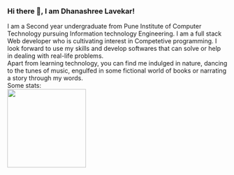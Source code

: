 ### Hi there 👋, I am Dhanashree Lavekar!  
I am a Second year undergraduate from Pune Institute of Computer Technology pursuing Information technology Engineering. I am a full stack Web developer who is cultivating interest in Competetive programming. I look forward to use my skills and develop softwares that can solve or help in dealing with real-life problems.  
Apart from learning technology, you can find me indulged in nature, dancing to the tunes of music, engulfed in some fictional world of books or narrating a story through my words.  
Some stats:  
<img height="180em" src="https://github-readme-stats.vercel.app/api?username=dclavekar&show_icons=true&hide_border=true&&count_private=true&include_all_commits=true" />
